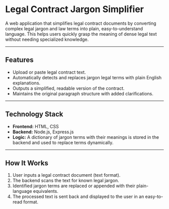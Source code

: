 # Legal Contract Jargon Simplifier

A web application that simplifies legal contract documents by converting complex legal jargon and law terms into plain, easy-to-understand language. This helps users quickly grasp the meaning of dense legal text without needing specialized knowledge.

---

## Features

- Upload or paste legal contract text.
- Automatically detects and replaces jargon legal terms with plain English explanations.
- Outputs a simplified, readable version of the contract.
- Maintains the original paragraph structure with added clarifications.

---

## Technology Stack

- **Frontend:** HTML, CSS  
- **Backend:** Node.js, Express.js  
- **Logic:** A dictionary of jargon terms with their meanings is stored in the backend and used to replace terms dynamically.

---

## How It Works

1. User inputs a legal contract document (text format).
2. The backend scans the text for known legal jargon.
3. Identified jargon terms are replaced or appended with their plain-language equivalents.
4. The processed text is sent back and displayed to the user in an easy-to-read format.



